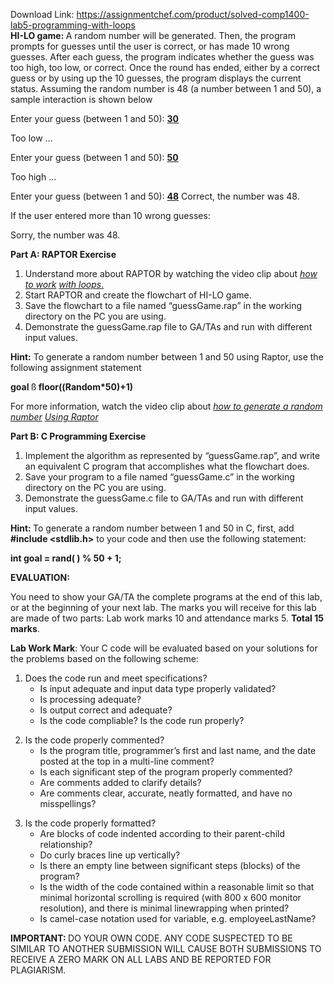 Download Link: https://assignmentchef.com/product/solved-comp1400-lab5-programming-with-loops
<br>
<strong>HI-LO game: </strong>A random number will be generated. Then, the program prompts for guesses until the user is correct, or has made 10 wrong guesses. After each guess, the program indicates whether the guess was too high, too low, or correct. Once the round has ended, either by a correct guess or by using up the 10 guesses, the program displays the current status. Assuming the random number is 48 (a number between 1 and 50), a sample interaction is shown below

Enter your guess (between 1 and 50): <strong><u>30</u></strong>

Too low …

Enter your guess (between 1 and 50): <strong><u>50</u></strong>

Too high …

Enter your guess (between 1 and 50): <strong><u>48</u></strong> Correct, the number was 48.




If the user entered more than 10 wrong guesses:




Sorry, the number was 48.




<strong>Part A: RAPTOR Exercise </strong>

<ol>

 <li>Understand more about RAPTOR by watching the video clip about <em><u>how to work</u></em><em> <u>with loops</u></em><u>.</u></li>

 <li>Start RAPTOR and create the flowchart of HI-LO game.</li>

 <li>Save the flowchart to a file named “guessGame.rap” in the working directory on the PC you are using.</li>

 <li>Demonstrate the guessGame.rap file to GA/TAs and run with different input values.</li>

</ol>

<strong>Hint:</strong> To generate a random number between 1 and 50 using Raptor, use the following assignment statement




<strong>goal </strong>ß<strong> floor((Random*50)+1) </strong>

<strong> </strong>

For more information, watch the video clip about <em><u>how to generate a random number</u></em><em> <u>Using Raptor</u></em>

<strong> </strong>

<strong>Part B: C Programming Exercise </strong>




<ol>

 <li>Implement the algorithm as represented by “guessGame.rap”, and write an equivalent C program that accomplishes what the flowchart does.</li>

 <li>Save your program to a file named “guessGame.c” in the working directory on the PC you are using.</li>

 <li>Demonstrate the guessGame.c file to GA/TAs and run with different input values.</li>

</ol>




<strong>Hint: </strong>To generate a random number between 1 and 50 in C, first, add  <strong>#include &lt;stdlib.h&gt;</strong> to your code and then use the following statement:

<strong>int goal = rand( ) % 50 + 1; </strong>

<strong> </strong>

<strong> </strong>

<strong>EVALUATION: </strong>

You need to show your GA/TA the complete programs at the end of this lab, or at the beginning of your next lab. The marks you will receive for this lab are made of two parts: Lab work marks 10 and attendance marks 5. <strong>Total 15 marks</strong>.




<strong> </strong>

<strong>Lab Work Mark</strong>: Your C code will be evaluated based on your solutions for the problems based on the following scheme:




<ol>

 <li>Does the code run and meet specifications?

  <ul>

   <li>Is input adequate and input data type properly validated?</li>

   <li>Is processing adequate?</li>

   <li>Is output correct and adequate?</li>

   <li>Is the code compliable? Is the code run properly?</li>

  </ul></li>

</ol>




<ol start="2">

 <li>Is the code properly commented?

  <ul>

   <li>Is the program title, programmer’s first and last name, and the date posted at the top in a multi-line comment?</li>

   <li>Is each significant step of the program properly commented?</li>

   <li>Are comments added to clarify details?</li>

   <li>Are comments clear, accurate, neatly formatted, and have no misspellings?</li>

  </ul></li>

</ol>




<ol start="3">

 <li>Is the code properly formatted?

  <ul>

   <li>Are blocks of code indented according to their parent-child relationship?</li>

   <li>Do curly braces line up vertically?</li>

   <li>Is there an empty line between significant steps (blocks) of the program?</li>

   <li>Is the width of the code contained within a reasonable limit so that minimal horizontal scrolling is required (with 800 x 600 monitor resolution), and there is minimal linewrapping when printed?</li>

   <li>Is camel-case notation used for variable, e.g. employeeLastName?</li>

  </ul></li>

</ol>

<strong>IMPORTANT: </strong>DO YOUR OWN CODE. ANY CODE SUSPECTED TO BE SIMILAR TO ANOTHER SUBMISSION WILL CAUSE BOTH SUBMISSIONS TO RECEIVE A ZERO MARK ON ALL LABS AND BE REPORTED FOR PLAGIARISM.


